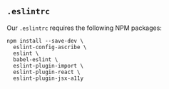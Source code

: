 ## `.eslintrc`

Our `.eslintrc` requires the following NPM packages:

```
npm install --save-dev \
  eslint-config-ascribe \
  eslint \
  babel-eslint \
  eslint-plugin-import \
  eslint-plugin-react \
  eslint-plugin-jsx-a11y
```
